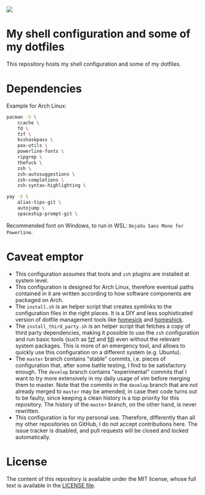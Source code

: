 [![](https://github.com/m-pilia/dotfiles/workflows/Checks/badge.svg)](https://github.com/m-pilia/dotfiles/actions?query=workflow%3AChecks)

# My shell configuration and some of my dotfiles

This repository hosts my shell configuration and some of my dotfiles.

# Dependencies

Example for Arch Linux:

```sh
pacman -S \
    ccache \
    fd \
    fzf \
    ksshaskpass \
    pax-utils \
    powerline-fonts \
    ripgrep \
    thefuck \
    zsh \
    zsh-autosuggestions \
    zsh-completions \
    zsh-syntax-highlighting \

yay -S \
    alias-tips-git \
    autojump \
    spaceship-prompt-git \

```

Recommended font on Windows, to run in WSL: `DejaVu Sans Mono for Powerline`.

# Caveat emptor

* This configuration assumes that tools and `zsh` plugins are installed at
  system level.
* This configuration is designed for Arch Linux, therefore eventual paths
  contained in it are written according to how software components are packaged
  on Arch.
* The `install.sh` is an helper script that creates symlinks to the
  configuration files in the right places. It is a DIY and less sophisticated
  version of dotfile management tools like
  [homesick](https://github.com/technicalpickles/homesick) and
  [homeshick](https://github.com/andsens/homeshick).
* The `install_third_party.sh` is an helper script that fetches a copy of third
  party dependencies, making it possible to use the `zsh` configuration and run
  basic tools (such as [fzf](https://github.com/junegunn/fzf) and
  [fd](https://github.com/sharkdp/fd)) even without the relevant system
  packages. This is more of an emergency tool, and allows to quickly use this
  configuration on a different system (e.g. Ubuntu).
* The `master` branch contains "stable" commits, i.e. pieces of configuration
  that, after some battle testing, I find to be satisfactory enough. The
  `develop` branch contains "experimental" commits that I want to try more
  extensively in my daily usage of vim before merging them to master. Note that
  the commits in the `develop` branch that are not already merged to `master`
  may be amended, in case their code turns out to be faulty, since keeping a
  clean history is a top priority for this repository. The history of the
  `master` branch, on the other hand, is never rewritten.
* This configuration is for my personal use. Therefore, differently than all my
  other repositories on GitHub, I do not accept contributions here. The issue
  tracker is disabled, and pull requests will be closed and locked
  automatically.

# License

The content of this repository is available under the MIT license, whose full
text is available in the [LICENSE
file](https://github.com/m-pilia/dotfiles/blob/master/LICENSE).
